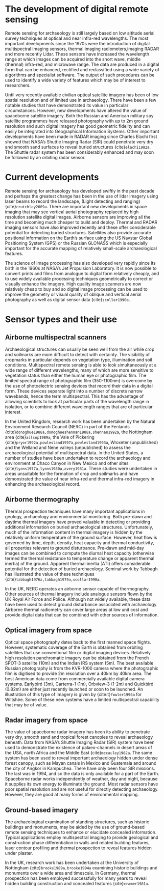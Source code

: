 # The development of digital remote sensing
Remote sensing for archaeology is still largely based on low altitude aerial survey techniques at optical and near infra-red wavelengths. The most important developments since the 1970s were the introduction of digital multispectral imaging sensors, thermal imaging radiometers,imaging RADAR and more recently Lidar. These sensors have increased the wavelength range at which images can be acquired into the short wave, middle (thermal) infra-red, and microwave range. The data are produced in a digital form that can be enhanced, rectified and reclassified using a wide variety of algorithms and specialist software. The output of such procedures can be used to identify a wide variety of features which may be of interest to researchers.

Until very recently available civilian optical satellite imagery has been of low spatial resolution and of limited use in archaeology. There have been a few notable studies that have demonstrated its value in particular circumstances. However, new developments have altered the value of spaceborne satellite imagery. Both the Russian and American military spy satellite programmes have released photography with up to 2m ground resolution and such digital imagery has good geometric fidelity and can easily be integrated into Geographical Information Systems. Other important developments have been made in RADAR imaging since Charles Elachi first showed that NASA’s Shuttle Imaging Radar (SIR) could penetrate very dry and smooth sand surfaces to reveal buried structures {cite}`elachi1982a`. The Shuttle radar system has been considerably enhanced and may soon be followed by an orbiting radar sensor.

# Current developments
Remote sensing for archaeology has developed swiftly in the past decade and perhaps the greatest change has been in the use of lidar imagery using laser beams to record the landscape, (Light detecting and ranging) {cite}`crutchley2009a`. There are important new developments in space imaging that may see vertical aerial photography replaced by high resolution satellite digital images. Airborne sensors are improving all the time and becoming much cheaper to build and deploy. Thermal and RADAR imaging sensors have also improved recently and these offer considerable potential for detecting buried structures. Satellites also provide accurate positional information on the Earth’s surface using the US Navstar Global Positioning System (GPS) or the Russian GLONASS which is especially important for the accurate mapping of relatively small-scale archaeological features.

The science of image processing has also developed very rapidly since its birth in the 1960s at NASA’s Jet Propulsion Laboratory. It is now possible to convert prints and films from analogue to digital form relatively cheaply, and to use widely available processing techniques geometrically to correct or visually enhance the imagery. High quality image scanners are now relatively cheap to buy and so digital image processing can be used to improve the geometry or visual quality of oblique and vertical aerial photography as well as digital sensor data {cite}`scollar1990a`.

# Sensor types and their use
## Airborne multispectral scanners
Archaeological structures can usually be seen well from the air while crop and soilmarks are more difficult to detect with certainty. The visibility of cropmarks in particular depends on vegetation type, illumination and soil conditions. Multispectral remote sensing is able to look simultaneously at a wide range of different wavelengths, many of which are more sensitive to vegetation status than either the human eye or photographic film. The limited spectral range of photographic film (350-1100nm) is overcome by the use of photoelectric sensing devices that record their data in a digital form. These devices separate light into a number of discrete narrow wavebands, hence the term multispectral. This has the advantage of allowing scientists to look at particular parts of the wavelength range in isolation, or to combine different wavelength ranges that are of particular interest.

In the United Kingdom, research work has been undertaken by the Natural Environment Research Council (NERC) in part of the Fenlands {cite}`donoghue1988a,donoghueshennan1988a,shennan1992a`, the Nottingham area {cite}`allsop1989a`, the Vale of Pickering {cite}`pryor1992a,powlesland1997a,powlesland1993a`, Wroxeter (unpublished) and the Welland and Nene valleys (unpublished) to assess the archaeological potential of multispectral data. In the United States, a number of studies have been undertaken to record the archaeology and environment at Chaco Canyon in New Mexico and other sites {cite}`lyons1977a,lyons1980a,avery1981a`. These studies were undertaken in areas unsuitable for the formation of crop and soilmarks and have demonstrated the value of near infra-red and thermal infra-red imagery in enhancing the archaeological record.

## Airborne thermography
Thermal prospection techniques have many important applications in geology, archaeology and environmental monitoring. Both pre-dawn and daytime thermal imagery have proved valuable in detecting or providing additional information on buried archaeological structures. Unfortunately, much of the information content in thermal imagery is hidden by the relatively uniform temperature of the ground surface. However, heat flow is governed by time, depth, density, heat capacity and thermal conductivity, all properties relevant to ground disturbance. Pre-dawn and mid-day images can be combined to compute the diurnal heat capacity (otherwise termed the thermal resistance to temperature change or apparent thermal inertia) of the ground. Apparent thermal inertia (ATI) offers considerable potential for the detection of buried archaeology. Seminal work by Tabbagh has illustrated the value of these techniques {cite}`tabbagh1976a,tabbagh1979a,scollar1990a`.

In the UK, NERC operates an airborne sensor capable of thermography. Other sources of thermal imagery include analogue sensors flown by the UK Royal Air Force and Police. Although not widely available, these data have been used to detect ground disturbance associated with archaeology. Airborne thermal radiometry can cover large areas at low unit cost and provide digital data that can be combined with other sources of information.

## Optical imagery from space
Optical space photography dates back to the first manned space flights. However, systematic coverage of the Earth is obtained from orbiting satellites that use conventional film or digital imaging devices. Relatively high resolution panchromatic imagery can be obtained from the French SPOT-3 satellite (10m) and the Indian IRS system (5m). The best available Russian photography is from the KVR-1000 camera where the photographic film is digitised to provide 2m resolution over a 40km by 40km area. The best American data come from commercially available digital camera systems. Earlybird (3m), Carterra-1 (1m), Orbview-3 (1-2m) and Quickbird (0.82m) are either just recently launched or soon to be launched. An illustration of this type of imagery is given by {cite:t}`fowler1996a` for Wiltshire. Some of these new systems have a limited multispectral capability that may be of value.

## Radar imagery from space
The value of spaceborne radar imagery has been its ability to penetrate very dry, smooth sand and tropical forest canopies to reveal archaeology beneath. Data from NASA’s Shuttle Imaging Radar (SIR) system have been used to demonstrate the existence of palaeo-channels in desert areas of the USA, north Africa and the Middle East {cite}`mccauley1982a`. The same system has been used to reveal important archaeology hidden under dense forest canopy, such as Mayan canals in Mexico and Guatemala and around the city of Angkor in Kampuchea. There have only been four SIR missions. The last was in 1994, and so the data is only available for a part of the Earth. Spaceborne radar works independently of weather, day and night, because it supplies its own energy to illuminate the ground. Most radar sensors have poor spatial resolution and are not useful for directly detecting archaeology. However, they are good at many forms of environmental mapping.

## Ground-based imagery
The archaeological examination of standing structures, such as historic buildings and monuments, may be aided by the use of ground-based remote sensing techniques to enhance or elucidate concealed information. Typical applications employ multispectral imaging to provide geological and construction phase differentiation in walls and related building features, laser contour profiling and thermal prospection to reveal features hidden under plaster.

In the UK, research work has been undertaken at the University of Nottingham {cite}`brooke1989a,brooke1994a` examining historic buildings and monuments over a wide area and timescale. In Germany, thermal prospection has been employed successfully for many years to reveal hidden building construction and concealed features {cite}`cramer1981a`.
